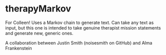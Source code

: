 # therapyMarkov
For Colleen!
Uses a Markov chain to generate text.
Can take any text as input, but this one is intended to take genuine therapist mission statements and generate new, 
generic ones.

A collaboration between Justin Smith (noisesmith on GitHub) and Alma Frankenstein
